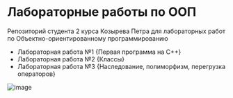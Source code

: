 # **Лабораторные работы по ООП**

Репозиторий студента 2 курса Козырева Петра для лабораторных работ по Объектно-ориентированному программированию

- Лабораторная работа №1 {Первая программа на C++}
- Лабораторная работа №2 {Классы}
- Лабораторная работа №3 {Наследование, полиморфизм, перегрузка операторов}

![image](https://github.com/PetrKozyrrev/mai_oop_labs/assets/63793503/28dc8903-a1f0-4730-8e90-479a3ac63d03)
